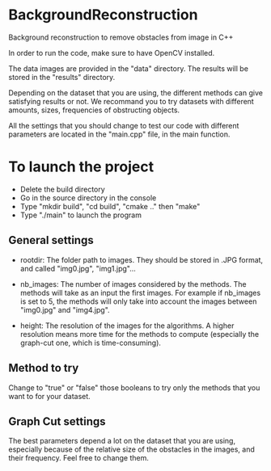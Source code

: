 # BackgroundReconstruction
Background reconstruction to remove obstacles from image in C++


In order to run the code, make sure to have OpenCV installed.

The data images are provided in the "data" directory.
The results will be stored in the "results" directory.

Depending on the dataset that you are using, the different methods can give satisfying results or not. We recommand you to try datasets with different amounts, sizes, frequencies of obstructing objects.

All the settings that you should change to test our code with different parameters are located in the "main.cpp" file, in the main function.

# To launch the project

- Delete the build directory
- Go in the source directory in the console
- Type "mkdir build", "cd build", "cmake .." then "make"
- Type "./main" to launch the program


## General settings

- rootdir: The folder path to images. They should be stored in .JPG format, and called "img0.jpg", "img1.jpg"...

- nb_images: The number of images considered by the methods. The methods will take as an input the first images. For example if nb_images is set to 5, the methods will only take into account the images between "img0.jpg" and "img4.jpg".

- height: The resolution of the images for the algorithms. A higher resolution means more time for the methods to compute (especially the graph-cut one, which is time-consuming).


## Method to try

Change to "true" or "false" those booleans to try only the methods that you want to for your dataset.


## Graph Cut settings

The best parameters depend a lot on the dataset that you are using, especially because of the relative size of the obstacles in the images, and their frequency. Feel free to change them.
